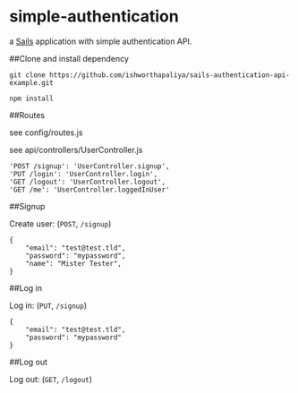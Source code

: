 # simple-authentication

a [Sails](http://sailsjs.org) application with simple authentication API.


##Clone and install dependency

```
git clone https://github.com/ishworthapaliya/sails-authentication-api-example.git

npm install
```


##Routes

see config/routes.js

see api/controllers/UserController.js

```
'POST /signup': 'UserController.signup',
'PUT /login': 'UserController.login',
'GET /logout': 'UserController.logout',
'GET /me': 'UserController.loggedInUser'
```

##Signup

Create user: (`POST`, `/signup`)

```
{
    "email": "test@test.tld",
    "password": "mypassword",
    "name": "Mister Tester",
}
```

##Log in

Log in: (`PUT`, `/signup`)

```
{
    "email": "test@test.tld",
    "password": "mypassword"
}
```

##Log out

Log out: (`GET`, `/logout`)